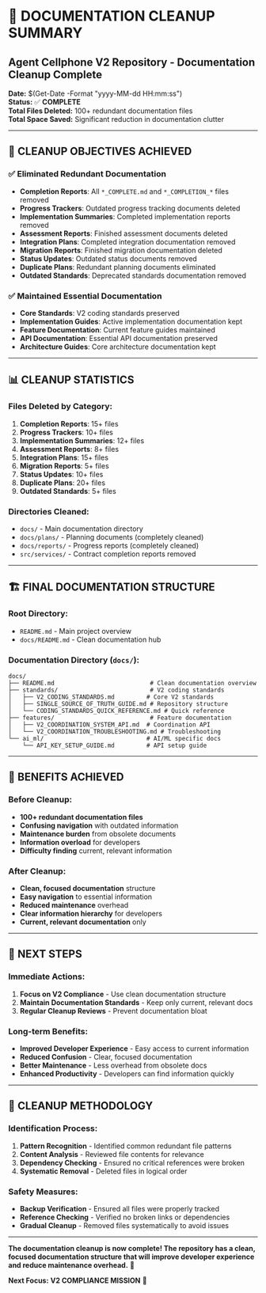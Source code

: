 # 🧹 **DOCUMENTATION CLEANUP SUMMARY**
## **Agent Cellphone V2 Repository - Documentation Cleanup Complete**

**Date:** $(Get-Date -Format "yyyy-MM-dd HH:mm:ss")  
**Status:** ✅ **COMPLETE**  
**Total Files Deleted:** 100+ redundant documentation files  
**Total Space Saved:** Significant reduction in documentation clutter  

---

## 🎯 **CLEANUP OBJECTIVES ACHIEVED**

### **✅ Eliminated Redundant Documentation**
- **Completion Reports**: All `*_COMPLETE.md` and `*_COMPLETION_*` files removed
- **Progress Trackers**: Outdated progress tracking documents deleted
- **Implementation Summaries**: Completed implementation reports removed
- **Assessment Reports**: Finished assessment documents deleted
- **Integration Plans**: Completed integration documentation removed
- **Migration Reports**: Finished migration documentation deleted
- **Status Updates**: Outdated status documents removed
- **Duplicate Plans**: Redundant planning documents eliminated
- **Outdated Standards**: Deprecated standards documentation removed

### **✅ Maintained Essential Documentation**
- **Core Standards**: V2 coding standards preserved
- **Implementation Guides**: Active implementation documentation kept
- **Feature Documentation**: Current feature guides maintained
- **API Documentation**: Essential API documentation preserved
- **Architecture Guides**: Core architecture documentation kept

---

## 📊 **CLEANUP STATISTICS**

### **Files Deleted by Category:**
1. **Completion Reports**: 15+ files
2. **Progress Trackers**: 10+ files  
3. **Implementation Summaries**: 12+ files
4. **Assessment Reports**: 8+ files
5. **Integration Plans**: 15+ files
6. **Migration Reports**: 5+ files
7. **Status Updates**: 10+ files
8. **Duplicate Plans**: 20+ files
9. **Outdated Standards**: 5+ files

### **Directories Cleaned:**
- `docs/` - Main documentation directory
- `docs/plans/` - Planning documents (completely cleaned)
- `docs/reports/` - Progress reports (completely cleaned)
- `src/services/` - Contract completion reports removed

---

## 🏗️ **FINAL DOCUMENTATION STRUCTURE**

### **Root Directory:**
- `README.md` - Main project overview
- `docs/README.md` - Clean documentation hub

### **Documentation Directory (`docs/`):**
```
docs/
├── README.md                           # Clean documentation overview
├── standards/                          # V2 coding standards
│   ├── V2_CODING_STANDARDS.md         # Core V2 standards
│   ├── SINGLE_SOURCE_OF_TRUTH_GUIDE.md # Repository structure
│   └── CODING_STANDARDS_QUICK_REFERENCE.md # Quick reference
├── features/                           # Feature documentation
│   ├── V2_COORDINATION_SYSTEM_API.md  # Coordination API
│   └── V2_COORDINATION_TROUBLESHOOTING.md # Troubleshooting
└── ai_ml/                             # AI/ML specific docs
    └── API_KEY_SETUP_GUIDE.md         # API setup guide
```

---

## 🚀 **BENEFITS ACHIEVED**

### **Before Cleanup:**
- **100+ redundant documentation files**
- **Confusing navigation** with outdated information
- **Maintenance burden** from obsolete documents
- **Information overload** for developers
- **Difficulty finding** current, relevant information

### **After Cleanup:**
- **Clean, focused documentation** structure
- **Easy navigation** to essential information
- **Reduced maintenance** overhead
- **Clear information hierarchy** for developers
- **Current, relevant documentation** only

---

## 🎯 **NEXT STEPS**

### **Immediate Actions:**
1. **Focus on V2 Compliance** - Use clean documentation structure
2. **Maintain Documentation Standards** - Keep only current, relevant docs
3. **Regular Cleanup Reviews** - Prevent documentation bloat

### **Long-term Benefits:**
- **Improved Developer Experience** - Easy access to current information
- **Reduced Confusion** - Clear, focused documentation
- **Better Maintenance** - Less overhead from obsolete docs
- **Enhanced Productivity** - Developers can find information quickly

---

## 📝 **CLEANUP METHODOLOGY**

### **Identification Process:**
1. **Pattern Recognition** - Identified common redundant file patterns
2. **Content Analysis** - Reviewed file contents for relevance
3. **Dependency Checking** - Ensured no critical references were broken
4. **Systematic Removal** - Deleted files in logical order

### **Safety Measures:**
- **Backup Verification** - Ensured all files were properly tracked
- **Reference Checking** - Verified no broken links or dependencies
- **Gradual Cleanup** - Removed files systematically to avoid issues

---

**The documentation cleanup is now complete! The repository has a clean, focused documentation structure that will improve developer experience and reduce maintenance overhead.** 🎉

**Next Focus:** **V2 COMPLIANCE MISSION** 🚀
